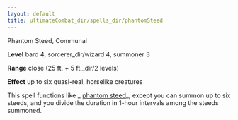 ```yaml
---
layout: default
title: ultimateCombat_dir/spells_dir/phantomSteed
---
```

Phantom Steed, Communal

**Level** bard 4, sorcerer_dir/wizard 4, summoner 3

**Range** close (25 ft. + 5 ft._dir/2 levels)

**Effect** up to six quasi-real, horselike creatures

This spell functions like _ [phantom steed](../spells_dir/phantomSteed#_phantom-steed)_, except you can summon up to six steeds, and you divide the duration in 1-hour intervals among the steeds summoned.

